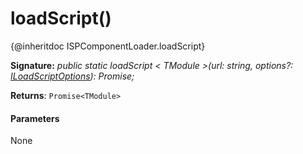 # loadScript()




{@inheritdoc ISPComponentLoader.loadScript}

**Signature:** _public static loadScript < TModule >(url: string, options?: [ILoadScriptOptions](../sp-loader/iloadscriptoptions.md)): Promise<TModule>;_

**Returns**: `Promise<TModule>`





#### Parameters
None


